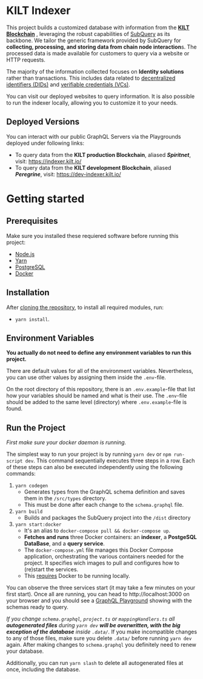 # KILT Indexer

This project builds a customized database with information from the **[KILT Blockchain](https://www.kilt.io/)** , leveraging the robust capabilities of [SubQuery](https://subquery.network) as its backbone.
We tailor the generic framework provided by SubQuery for **collecting, processing, and storing data from chain node interaction**s.
The processed data is made available for customers to query via a website or HTTP requests.

The majority of the information collected focuses on **Identity solutions** rather than transactions.
This includes data related to [decentralized identifiers (DIDs)](https://docs.kilt.io/docs/concepts/did) and [verifiable credentials (VCs)](https://docs.kilt.io/docs/concepts/credentials/overview).

You can visit our deployed websites to query information.
It is also possible to run the indexer locally, allowing you to customize it to your needs.

## Deployed Versions

You can interact with our public GraphQL Servers via the Playgrounds deployed under following links:

* To query data from the **KILT production Blockchain**, aliased ***Spiritnet***, visit: https://indexer.kilt.io/
* To query data from the **KILT development Blockchain**, aliased ***Peregrine***, visit: https://dev-indexer.kilt.io/

# Getting started

## Prerequisites

Make sure you installed these requiered software before running this project: 

- [Node.js](https://nodejs.org/en/download/prebuilt-installer)
- [Yarn](https://yarnpkg.com/getting-started/install) 
- [PostgreSQL](https://www.postgresql.org/download/)
- [Docker](https://docs.docker.com/engine/install/)

## Installation

After [cloning the repository](https://docs.github.com/en/repositories/creating-and-managing-repositories/cloning-a-repository), to install all required modules, run:

- `yarn install`.

## Environment Variables

**You actually do not need to define any environment variables to run this project.**

There are default values for all of the environment variables. 
Nevertheless, you can use other values by assigning them inside the `.env`-file.

On the root directory of this repository, there is an `.env.example`-file that list how your variables should be named and what is their use.
The `.env`-file should be added to the same level (directory) where `.env.example`-file is found.

## Run the Project

*First make sure your docker daemon is running.*

The simplest way to run your project is by running `yarn dev` or `npm run-script dev`. 
This command sequentially executes three steps in a row.
Each of these steps can also be executed independently using the following commands:

1. `yarn codegen` 
	*  Generates types from the GraphQL schema definition and saves them in the `/src/types` directory.
	*  This must be done after each change to the `schema.graphql` file.
2. `yarn build` 
	* 	Builds and packages the SubQuery project into the `/dist` directory
3. `yarn start:docker`
	* 	It's an alias to `docker-compose pull && docker-compose up`.
	*  **Fetches and runs** three Docker containers: an **indexer**, a **PostgeSQL DataBase**, and a **query service**.
	*  The `docker-compose.yml` file manages this Docker Compose application, orchestrating the various containers needed for the project.
		It specifies wich images to pull and configures how to (re)start the services. 
	*  This [requires](#Prerequisites) Docker to be running locally.


You can observe the three services start (it may take a few minutes on your first start). Once all are running, you can head to http://localhost:3000 on your browser and you should see a [GraphQL Playground](https://academy.subquery.network/indexer/run_publish/query/graphql.html) showing with the schemas ready to query.

_If you change `schema.graphql`, `project.ts` or `mappingHandlers.ts` all **autogenerated files** during `yarn dev` **will be overwritten, with the big exception of the database** inside `.data/`._
If you make incompatible changes to any of those files, make sure you delete `.data/` before running `yarn dev` again.
After making changes to `schema.graphql` you definitely need to renew your database.

Additionally, you can run `yarn slash` to delete all autogenerated files at once, including the database.
